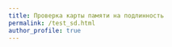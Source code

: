 ```yaml
---
title: Проверка карты памяти на подлинность
permalink: /test_sd.html
author_profile: true
---
```


<script>
    location.href = 'https://customfw.xyz/test_sd';
</script>